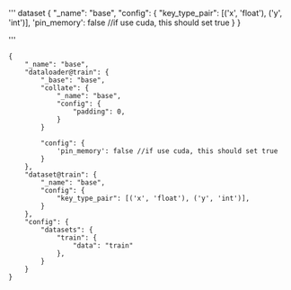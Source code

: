 '''
dataset
{
    "_name": "base",
    "config": {
        "key_type_pair": [('x', 'float'), ('y', 'int')],
        'pin_memory': false //if use cuda, this should set true
    }
}

'''


```hjson
{
    "_name": "base",
    "dataloader@train": {
        "_base": "base",
        "collate": {
            "_name": "base",
            "config": {
                "padding": 0,
            }
        }

        "config": {
            'pin_memory': false //if use cuda, this should set true
        }
    },
    "dataset@train": {
        "_name": "base",
        "config": {
            "key_type_pair": [('x', 'float'), ('y', 'int')],
        }
    },
    "config": {
        "datasets": {
            "train": {
                "data": "train"
            },
        }
    }
}

```
